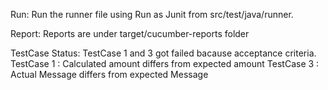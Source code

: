 Run:
Run the runner file using Run as Junit from src/test/java/runner. 

Report:
Reports are under target/cucumber-reports folder

TestCase Status:
TestCase 1 and 3 got failed bacause acceptance criteria.
TestCase 1 : Calculated amount differs from expected amount
TestCase 3  : Actual Message differs from expected Message
